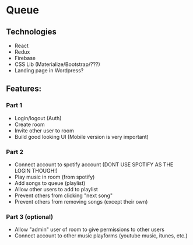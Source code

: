 # Queue
## Technologies
* React
* Redux
* Firebase
* CSS Lib (Materialize/Bootstrap/???)
* Landing page in Wordpress?
## Features:
### Part 1
* Login/logout (Auth)
* Create room
* Invite other user to room
* Build good looking UI (Mobile version is very important)

### Part 2
* Connect account to spotify account (DONT USE SPOTIFY AS THE LOGIN THOUGH!)
* Play music in room (from spotify)
* Add songs to queue (playlist)
* Allow other users to add to playlist
* Prevent others from clicking "next song"
* Prevent others from removing songs (except their own)

### Part 3 (optional)
* Allow "admin" user of room to give permissions to other users
* Connect account to other music playforms (youtube music, itunes, etc.)
